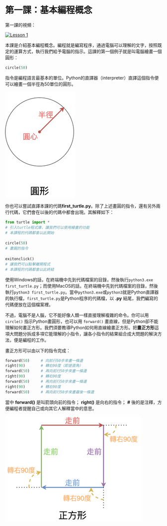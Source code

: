 # 第一課：基本編程概念

第一課的視頻：

[![Lesson 1](https://img.youtube.com/vi/Yf94am_VaUo/0.jpg)](https://youtu.be/Yf94am_VaUo)

本課是介紹基本編程概念。編程就是編寫程序，通過電腦可以理解的文字，按照既定的運算方式，執行我們給予電腦的指示。這課的第一個例子就是叫電腦繪畫一個圓形：
```python
circle(50)
```
指令是編程語言最基本的單位。Python的直譯器（interpreter）直譯這個指令便可以繪畫一個半徑為50單位的圓形。

![Explain Circle](explain_circle.png)

你也可以嘗試直譯本課的代碼**first_turtle.py**。除了上述畫圓的指令，還有另外兩行代碼，它們會在以後的代碼中都會出現。其解釋如下：
```python
from turtle import *
# 引入turtle程式庫，讓我們可以使用繪畫的功能
# 本課程的代碼都會以此開始

circle(50)
# 畫圓的指令

exitonclick()
# 讓我們可以點擊離開程式
# 本課程的代碼都會以此終結
```

使用Windows的話，在終端機中先到代碼檔案的目錄，然後執行`python3.exe first_turtle.py`；而使用MacOS的話，在終端機中先到代碼檔案的目錄，然後執行`python3 first_turtle.py`。當中`python3.exe`或`python3`就是Python直譯器的執行檔，`first_turtle.py`是Python程序的代碼檔，以 **.py** 結尾，我們編寫的代碼便放在這個檔案裡。

不過，電腦不是人腦，它不能好像人類一樣直接理解複雜的命令。你可以用 `circle()` 指示Python畫圓形，也可以用 `forward()` 畫直線，但是Python卻不能理解如何畫正方形。我們須要教導Python如何用直線繪畫正方形。把**畫正方形**這項大問題分拆成多項它能理解的小指令，讓各小指令的結果組合成大問題的解決方法，便是編程的工作。

畫正方形可以由以下的指令完成：
```python
forward(50)     # 向前行50步來畫一條邊
right(90)       # 轉右90度（即是直角）
forward(50)     # 再向前行50步來畫一條邊
right(90)       # 轉右90度
forward(50)     # 再向前行50步來畫一條邊
right(90)       # 轉右90度
forward(50)     # 再向前行50步來畫最後一條邊
```
當中 **forward()** 是叫箭頭向前的指令； **right()** 是向右的指令； **#** 後的是注釋，方便編程者提醒自己或向其它人解釋當中的意思。

![Explain Square](explain_square.png)